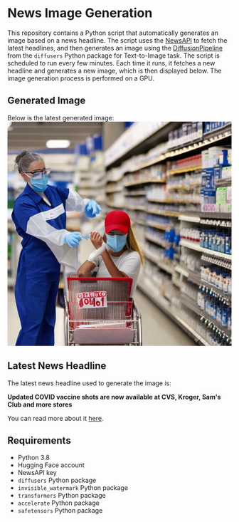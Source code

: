 # News Image Generation
This repository contains a Python script that automatically generates an image based on a news headline. The script uses the [NewsAPI](https://newsapi.org/) to fetch the latest headlines, and then generates an image using the [DiffusionPipeline](https://github.com/huggingface/diffusers) from the `diffusers` Python package for Text-to-Image task.
The script is scheduled to run every few minutes. Each time it runs, it fetches a new headline and generates a new image, which is then displayed below. The image generation process is performed on a GPU.

## Generated Image
Below is the latest generated image:
![Generated Image](image.png)

## Latest News Headline
The latest news headline used to generate the image is:

**Updated COVID vaccine shots are now available at CVS, Kroger, Sam's Club and more stores**

You can read more about it [here](https://news.google.com/rss/articles/CBMif0FVX3lxTE11SHE0MXhYRDJXWFJxSkNkbUZtTUV0T3dBWHg1YjdmNTRuVGRsVVpjNTdxR09ub2FqMENnTGNWbG1LRWwxb2RxMmN4NzlCcFRFZldYbGZxSlhnbDhJLVMxMjhZZFhtV2xKdWdmdWJzYTRkTGRtdDdjNk55THl5Y2s?oc=5).

## Requirements
- Python 3.8
- Hugging Face account
- NewsAPI key
- `diffusers` Python package
- `invisible_watermark` Python package
- `transformers` Python package
- `accelerate` Python package
- `safetensors` Python package
